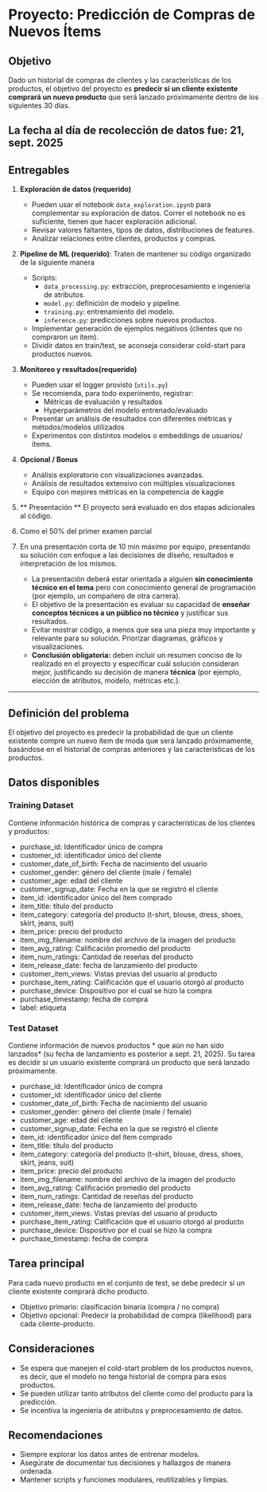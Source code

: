 # Proyecto: Predicción de Compras de Nuevos Ítems

## Objetivo
Dado un historial de compras de clientes y las características de los productos, el objetivo del proyecto es **predecir si un cliente existente comprará un nuevo producto** que será lanzado próximamente dentro de los siguientes 30 días.

La fecha al día de recolección de datos fue: 21, sept. 2025
---

## Entregables

1. **Exploración de datos (requerido)**
   - Pueden usar el notebook `data_exploration.ipynb` para complementar su exploración de datos. Correr el notebook no es suficiente, tienen que hacer exploración adicional.
   - Revisar valores faltantes, tipos de datos, distribuciones de features.
   - Analizar relaciones entre clientes, productos y compras.

2. **Pipeline de ML (requerido)**: Traten de mantener su código organizado de la siguiente manera
   - Scripts:
     - `data_processing.py`: extracción, preprocesamiento e ingenieria de atributos.
     - `model.py`: definición de modelo y pipeline.
     - `training.py`: entrenamiento del modelo.
     - `inference.py`: predicciones sobre nuevos productos.
   - Implementar generación de ejemplos negativos (clientes que no compraron un ítem).
   - Dividir datos en train/test, se aconseja considerar cold-start para productos nuevos.

3. **Monitoreo y resultados(requerido)**
   - Pueden usar el logger provisto (`utils.py`)
   - Se recomienda, para todo experimento, registrar:
     - Métricas de evaluación y resultados
     - Hyperparámetros del modelo entrenado/evaluado
   - Presentar un análisis de resultados con diferentes métricas y métodos/modelos utilizados
   - Experimentos con distintos modelos o embeddings de usuarios/ítems.

4. **Opcional / Bonus**
   - Análisis exploratorio con visualizaciones avanzadas.
   - Análisis de resultados extensivo con múltiples visualizaciones
   - Equipo con mejores métricas en la competencia de kaggle

5. ** Presentación **
El proyecto será evaluado en dos etapas adicionales al código.

1. Como el 50% del primer examen parcial
2. En una presentación corta de 10 min máximo por equipo, presentando su solución con enfoque a las decisiones de diseño, resultados e interpretación de los mismos.

   - La presentación deberá estar orientada a alguien **sin conocimiento técnico en el tema** pero con conocimiento general de programación (por ejemplo, un compañero de otra carrera).  
   - El objetivo de la presentación es evaluar su capacidad de **enseñar conceptos técnicos a un público no técnico** y justificar sus resultados.  
   - Evitar mostrar código, a menos que sea una pieza muy importante y relevante para su solución. Priorizar diagramas, gráficos y visualizaciones.
   - **Conclusión obligatoria:** deben incluir un resumen conciso de lo realizado en el proyecto y especificar cuál solución consideran mejor, justificando su decisión de manera **técnica** (por ejemplo, elección de atributos, modelo, métricas etc.).

---


## Definición del problema
El objetivo del proyecto es predecir la probabilidad de que un cliente existente compre un nuevo ítem de moda que será lanzado próximamente, basándose en el historial de compras anteriores y las características de los productos.

## Datos disponibles

### Training Dataset
Contiene información histórica de compras y características de los clientes y productos:
- purchase_id: Identificador único de compra
- customer_id: identificador único del cliente
- customer_date_of_birth: Fecha de nacimiento del usuario
- customer_gender: género del cliente (male / female)
- customer_age: edad del cliente
- customer_signup_date: Fecha en la que se registró el cliente
- item_id: identificador único del ítem comprado
- item_title: título del producto
- item_category: categoría del producto (t-shirt, blouse, dress, shoes, skirt, jeans, suit)
- item_price: precio del producto
- item_img_filename: nombre del archivo de la imagen del producto
- item_avg_rating: Calificación promedio del producto
- item_num_ratings: Cantidad de reseñas del producto
- item_release_date: fecha de lanzamiento del producto
- customer_item_views: Vistas previas del usuario al producto
- purchase_item_rating: Calificación que el usuario otorgó al producto
- purchase_device: Dispositivo por el cual se hizo la compra
- purchase_timestamp: fecha de compra
- label: etiqueta


### Test Dataset
Contiene información de nuevos productos * que aún no han sido lanzados* (su fecha de lanzamiento es posterior a sept. 21, 2025). Su tarea es decidir si un usuario existente comprará un producto que será lanzado próximamente.

- purchase_id: Identificador único de compra
- customer_id: identificador único del cliente
- customer_date_of_birth: Fecha de nacimiento del usuario
- customer_gender: género del cliente (male / female)
- customer_age: edad del cliente
- customer_signup_date: Fecha en la que se registró el cliente
- item_id: identificador único del ítem comprado
- item_title: título del producto
- item_category: categoría del producto (t-shirt, blouse, dress, shoes, skirt, jeans, suit)
- item_price: precio del producto
- item_img_filename: nombre del archivo de la imagen del producto
- item_avg_rating: Calificación promedio del producto
- item_num_ratings: Cantidad de reseñas del producto
- item_release_date: fecha de lanzamiento del producto
- customer_item_views: Vistas previas del usuario al producto
- purchase_item_rating: Calificación que el usuario otorgó al producto
- purchase_device: Dispositivo por el cual se hizo la compra
- purchase_timestamp: fecha de compra

## Tarea principal
Para cada nuevo producto en el conjunto de test, se debe predecir si un cliente existente comprará dicho producto.
- Objetivo primario: clasificación binaria (compra / no compra)
- Objetivo opcional: Predecir la probabilidad de compra (likelihood) para cada cliente-producto.


## Consideraciones
- Se espera que manejen el cold-start problem de los productos nuevos, es decir, que el modelo no tenga historial de compra para esos productos.
- Se pueden utilizar tanto atributos del cliente como del producto para la predicción.
- Se incentiva la ingeniería de atributos y preprocesamiento de datos.

## Recomendaciones
- Siempre explorar los datos antes de entrenar modelos.
- Asegúrate de documentar tus decisiones y hallazgos de manera ordenada.
- Mantener scripts y funciones modulares, reutilizables y limpias.

